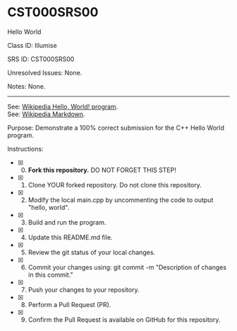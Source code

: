 # CST000SRS00
Hello World


Class ID: Illumise

SRS ID: CST000SRS00

Unresolved Issues:  None. 

Notes: None. 

---

See: [Wikipedia Hello, World! program](https://en.wikipedia.org/wiki/%22Hello,_World!%22_program).  
See: [Wikipedia Markdown](https://en.wikipedia.org/wiki/Markdown).

Purpose: Demonstrate a 100% correct submission for the C++ Hello World program. 

Instructions: 

- [x] 0. **Fork this repository.**  DO NOT FORGET THIS STEP!
- [x] 1. Clone YOUR forked repository. Do not clone this repository. 
- [x] 2. Modify the local main.cpp by uncommenting the code to output "hello, world".  
- [x] 3. Build and run the program.  
- [x] 4. Update this README.md file.  
- [x] 5. Review the git status of your local changes. 
- [x] 6. Commit your changes using: git commit -m "Description of changes in this commit."
- [x] 7. Push your changes to your repository. 
- [x] 8. Perform a Pull Request (PR). 
- [x] 9. Confirm the Pull Request is available on GitHub for this repository. 

 
